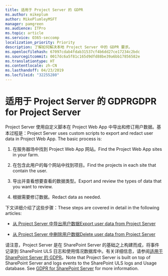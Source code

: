 ```yaml
---
title: 适用于 Project Server 的 GDPR
ms.author: mikeplum
author: MikePlumleyMSFT
manager: pamgreen
ms.audience: ITPro
ms.topic: article
ms.service: O365-seccomp
localization_priority: Priority
description: 了解如何解决本地 Project Server 中的 GDPR 要求。
ms.openlocfilehash: 67097cdab4fdab31537cf4b6dd27ce17234c2bdc
ms.sourcegitcommit: 0017dc6a5f81c165d9dfd88be39a6bb17856582e
ms.translationtype: HT
ms.contentlocale: zh-CN
ms.lasthandoff: 04/23/2019
ms.locfileid: "32255280"
---
```

# <a name="gdpr-for-project-server"></a><span data-ttu-id="d33fb-103">适用于 Project Server 的 GDPR</span><span class="sxs-lookup"><span data-stu-id="d33fb-103">GDPR for Project Server</span></span>

<span data-ttu-id="d33fb-p101">Project Server 使用自定义脚本在 Project Web App 中导出和修订用户数据。基本过程是：</span><span class="sxs-lookup"><span data-stu-id="d33fb-p101">Project Server uses custom scripts to export and redact user data in Project Web App. The basic process is:</span></span>

1.  <span data-ttu-id="d33fb-106">在服务器场中找到 Project Web App 网站。</span><span class="sxs-lookup"><span data-stu-id="d33fb-106">Find the Project Web App sites in your farm.</span></span>

2.  <span data-ttu-id="d33fb-107">在包含此用户的每个网站中找到项目。</span><span class="sxs-lookup"><span data-stu-id="d33fb-107">Find the projects in each site that contain the user.</span></span>

3.  <span data-ttu-id="d33fb-108">导出并查看想要查看的数据类型。</span><span class="sxs-lookup"><span data-stu-id="d33fb-108">Export and review the types of data that you want to review.</span></span>

4.  <span data-ttu-id="d33fb-109">根据需要修订数据。</span><span class="sxs-lookup"><span data-stu-id="d33fb-109">Redact data as needed.</span></span>

<span data-ttu-id="d33fb-110">下文详细介绍了这些步骤：</span><span class="sxs-lookup"><span data-stu-id="d33fb-110">These steps are covered in detail in the following articles:</span></span>

- [<span data-ttu-id="d33fb-111">从 Project Server 中导出用户数据</span><span class="sxs-lookup"><span data-stu-id="d33fb-111">Export user data from Project Server</span></span>](/Project/export-user-data-from-project-server?toc=/Office365/Enterprise/toc.json)

- [<span data-ttu-id="d33fb-112">从 Project Server 中删除用户数据</span><span class="sxs-lookup"><span data-stu-id="d33fb-112">Delete user data from Project Server</span></span>](/Project/delete-user-data-from-project-server?toc=/Office365/Enterprise/toc.json)


<span data-ttu-id="d33fb-p102">请注意，Project Server 是在 SharePoint Server 的基础之上构建而成，将事件记录到 SharePoint ULS 日志和使用情况数据库中。有关详细信息，请参阅[适用于 SharePoint Server 的 GDPR](gdpr-for-sharepoint-server.md)。</span><span class="sxs-lookup"><span data-stu-id="d33fb-p102">Note that Project Server is built on top of SharePoint Server and logs events to the SharePoint ULS logs and Usage database. See [GDPR for SharePoint Server](gdpr-for-sharepoint-server.md) for more information.</span></span>
